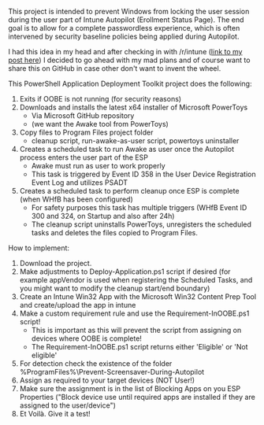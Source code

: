 This project is intended to prevent  Windows from locking the user session during the user part of Intune Autopilot (Erollment Status Page). 
The end goal is to allow for a complete passwordless experience, which is often intervened by security baseline policies being applied during Autopilot.

I had this idea in my head and after checking in with /r/intune ([link to my post here](https://www.reddit.com/r/Intune/comments/18o9ue5/lock_screen_screen_saver_during_autopilot/)) I decided to go ahead with my mad plans and of course want to share this on GitHub in case other don't want to invent the wheel.

This PowerShell Application Deployment Toolkit project does the following:

1. Exits if OOBE is not running (for security reasons)
2. Downloads and installs the latest x64 installer of Microsoft PowerToys 
   - Via Microsoft GitHub repository
   - (we want the Awake tool from PowerToys)
3. Copy files to Program Files project folder
   - cleanup script, run-awake-as-user script, powertoys uninstaller
4. Creates a scheduled task to run Awake as user once the Autopilot process enters the user part of the ESP 
   - Awake must run as user to work properly
   - This task is triggered by Event ID 358 in the User Device Registration Event Log and utilizes PSADT
5. Creates a scheduled task to perform cleanup once ESP is complete (when WHfB has been configured)
   - For safety purposes this task has multiple triggers (WHfB Event ID 300 and 324, on Startup and also after 24h)
   - The cleanup script uninstalls PowerToys, unregisters the scheduled tasks and deletes the files copied to Program Files.
  
How to implement:
1. Download the project.
2. Make adjustments to Deploy-Application.ps1 script if desired (for example appVendor is used when registering the Scheduled Tasks, and you might want to modify the cleanup start/end boundary)
3. Create an Intune Win32 App with the Microsoft Win32 Content Prep Tool and create/upload the app in intune
4. Make a custom requirement rule and use the Requirement-InOOBE.ps1 script!
   - This is important as this will prevent the script from assigning on devices where OOBE is complete!
   - The Requirement-InOOBE.ps1 script returns either 'Eligible' or 'Not eligible'
5. For detection check the existence of the folder %ProgramFiles%\Prevent-Screensaver-During-Autopilot
6. Assign as required to your target devices (NOT User!)
7. Make sure the assignment is in the list of Blocking Apps on you ESP Properties ("Block device use until required apps are installed if they are assigned to the user/device")
8. Et Voilà. Give it a test!

